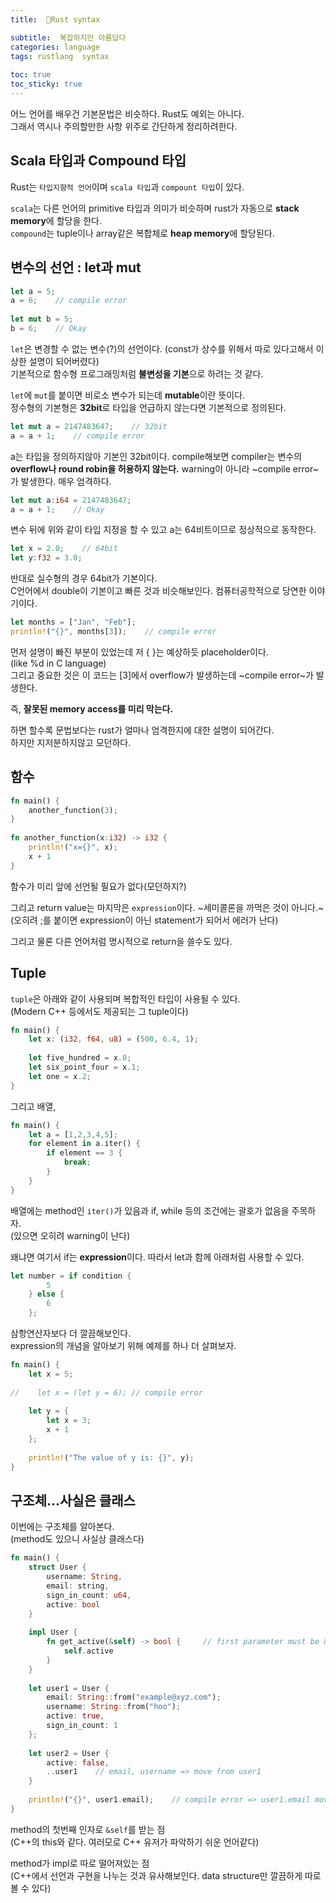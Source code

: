 ```yaml
---
title:  🦀Rust syntax

subtitle:  복잡하지만 아름답다
categories: language 
tags: rustlang  syntax
 
toc: true
toc_sticky: true
---
```


  
  
어느 언어를 배우건 기본문법은 비슷하다. Rust도 예외는 아니다.  
그래서 역시나 주의할만한 사항 위주로 간단하게 정리하려한다.  
  
  
## Scala 타입과 Compound 타입  
Rust는 `타입지향적 언어`이며 `scala 타입`과 `compount 타입`이 있다.  
  
`scala`는 다른 언어의 primitive 타입과 의미가 비슷하며 rust가 자동으로 **stack memory**에 할당을 한다.  
`compound`는 tuple이나 array같은 복합체로 **heap memory**에 할당된다.  
  
  
## 변수의 선언 : let과 mut  
```rust  
let a = 5;  
a = 6;    // compile error  
  
let mut b = 5;  
b = 6;    // Okay  
```  
  
`let`은 변경할 수 없는 변수(?)의 선언이다. (const가 상수를 위해서 따로 있다고해서 이상한 설명이 되어버렸다)  
기본적으로 함수형 프로그래밍처럼 **불변성을 기본**으로 하려는 것 같다.  
  
`let`에 `mut`를 붙이면 비로소 변수가 되는데 **mutable**이란 뜻이다.  
정수형의 기본형은 **32bit**로 타입을 언급하지 않는다면 기본적으로 정의된다.  
  
```rust  
let mut a = 2147483647;    // 32bit  
a = a + 1;    // compile error  
```  
  
a는 타입을 정의하지않아 기본인 32bit이다. compile해보면 compiler는 변수의 **overflow나 round robin을 허용하지 않는다.** warning이 아니라 ~compile error~가 발생한다. 매우 엄격하다.  
  
```rust  
let mut a:i64 = 2147483647;  
a = a + 1;    // Okay  
```  
  
변수 뒤에 위와 같이 타입 지정을 할 수 있고 a는 64비트이므로 정상적으로 동작한다.  
  
```rust  
let x = 2.0;    // 64bit  
let y:f32 = 3.0;  
```  
  
반대로 실수형의 경우 64bit가 기본이다.  
C언어에서 double이 기본이고 빠른 것과 비슷해보인다. 컴퓨터공학적으로 당연한 이야기이다.  
  
```rust  
let months = ["Jan", "Feb"];  
println!("{}", months[3]);    // compile error  
```  
  
먼저 설명이 빠진 부분이 있었는데 저 { }는 예상하듯 placeholder이다.  
(like %d in C language)  
그리고 중요한 것은 이 코드는 [3]에서 overflow가 발생하는데 ~compile error~가 발생한다.  
  
즉, **잘못된 memory access를 미리 막는다.**  
  
하면 할수록 문법보다는 rust가 얼마나 엄격한지에 대한 설명이 되어간다.  
하지만 지저분하지않고 모던하다.  
  
  
## 함수  
```rust  
fn main() {  
    another_function(3);  
}  
  
fn another_function(x:i32) -> i32 {  
    println!("x={}", x);  
    x + 1  
}  
```  
  
함수가 미리 앞에 선언될 필요가 없다(모던하지?)  
  
그리고 return value는 마지막은 `expression`이다. ~세미콜론을 까먹은 것이 아니다.~  
(오히려 ;를 붙이면 expression이 아닌 statement가 되어서 에러가 난다)  
  
그리고 물론 다른 언어처럼 명시적으로 return을 쓸수도 있다.  
  
  
## Tuple  
`tuple`은 아래와 같이 사용되며 복합적인 타입이 사용될 수 있다.  
(Modern C++ 등에서도 제공되는 그 tuple이다)  
  
```rust  
fn main() {  
    let x: (i32, f64, u8) = (500, 6.4, 1);  
  
    let five_hundred = x.0;  
    let six_point_four = x.1;  
    let one = x.2;  
}  
```  
  
그리고 배열,  
```rust  
fn main() {  
    let a = [1,2,3,4,5];  
    for element in a.iter() {  
        if element == 3 {  
            break;  
        }  
    }  
}  
```  
  
배열에는 method인 `iter()`가 있음과 if, while 등의 조건에는 괄호가 없음을 주목하자.  
(있으면 오히려 warning이 난다)  
  
왜냐면 여기서 if는 **expression**이다. 따라서 let과 함께 아래처럼 사용할 수 있다.  
  
```rust  
let number = if condition {  
        5  
    } else {  
        6  
    };  
```  
  
삼항연산자보다 더 깔끔해보인다.  
expression의 개념을 알아보기 위해 예제를 하나 더 살펴보자.  
  
``` rust  
fn main() {  
    let x = 5;  
  
//    let x = (let y = 6); // compile error  
  
    let y = {  
        let x = 3;  
        x + 1  
    };  
  
    println!("The value of y is: {}", y);  
}  
```  
  
  
## 구조체…사실은 클래스  
이번에는 구조체를 알아본다.  
(method도 있으니 사실상 클래스다)  
  
```rust  
fn main() {  
    struct User {  
        username: String,  
        email: string,  
        sign_in_count: u64,  
        active: bool  
    }  
  
    impl User {  
        fn get_active(&self) -> bool {     // first parameter must be &self  
            self.active  
        }  
    }  
  
    let user1 = User {  
        email: String::from("example@xyz.com");  
        username: String::from("hoo");  
        active: true,  
        sign_in_count: 1  
    };  
  
    let user2 = User {  
        active: false,  
        ..user1    // email, username => move from user1  
    }  
  
    println!("{}", user1.email);    // compile error => user1.email move  
}  
```  
  
method의 첫번째 인자로 `&self`를 받는 점  
(C++의 this와 같다. 여러모로 C++ 유저가 파악하기 쉬운 언어같다)  
  
method가 impl로 따로 떨어져있는 점  
(C++에서 선언과 구현을 나누는 것과 유사해보인다. data structure만 깔끔하게 따로 볼 수 있다)  
